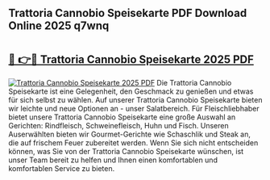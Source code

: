 ## Trattoria Cannobio Speisekarte PDF Download Online 2025 q7wnq

# <h2><a href="http://gc9z92.nevu.top/?p=Trattoria+Cannobio+Speisekarte">🔗 👉🔴 Trattoria Cannobio Speisekarte 2025 PDF</a></h2>

[![Trattoria Cannobio Speisekarte 2025 PDF](https://i.imgur.com/dBaPXMq.png)](http://gc9z92.nevu.top/?p=Trattoria+Cannobio+Speisekarte)
Die Trattoria Cannobio Speisekarte ist eine Gelegenheit, den Geschmack zu genießen und etwas für sich selbst zu wählen. Auf unserer Trattoria Cannobio Speisekarte bieten wir leichte und neue Optionen an - unser Salatbereich. Für Fleischliebhaber bietet unsere Trattoria Cannobio Speisekarte eine große Auswahl an Gerichten: Rindfleisch, Schweinefleisch, Huhn und Fisch. Unseren Auserwählten bieten wir Gourmet-Gerichte wie Schaschlik und Steak an, die auf frischem Feuer zubereitet werden. Wenn Sie sich nicht entscheiden können, was Sie von der Trattoria Cannobio Speisekarte wünschen, ist unser Team bereit zu helfen und Ihnen einen komfortablen und komfortablen Service zu bieten.

